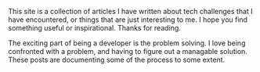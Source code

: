 This site is a collection of articles I have written about tech challenges that I have encountered, or things that are just interesting to me. I hope you find something useful or inspirational. Thanks for reading.

The exciting part of being a developer is the problem solving. I love being confronted with a problem, and having to figure out a managable solution. These posts are documenting some of the process to some extent.
